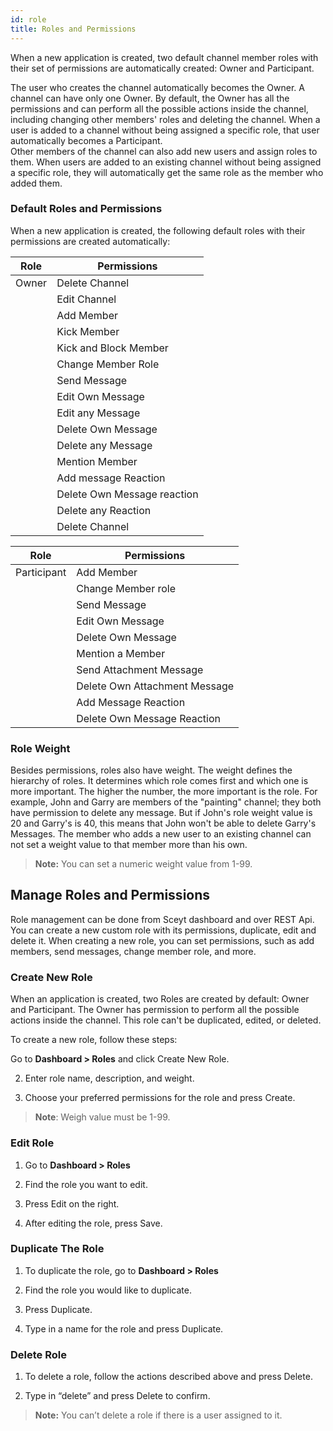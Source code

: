 ```yaml
---
id: role
title: Roles and Permissions
---
```



When a new application is created, two default channel member roles with their set of permissions are automatically created: Owner and Participant.


The user who creates the channel automatically becomes the Owner. A channel can have only one Owner. By default, the Owner has all the permissions and can perform all the possible actions inside the channel, including changing other members' roles and deleting the channel. When a user is added to a channel without being assigned a specific role, that user automatically becomes a Participant.  
Other members of the channel can also add new users and assign roles to them.
When users are added to an existing channel without being assigned a specific role, they will automatically get the same role as the member who added them.

### Default Roles and Permissions ###

When a new application is created, the following default roles with their permissions are created automatically:

|Role|Permissions|
|---|---|
|Owner|Delete Channel|
||Edit Channel|
||Add Member|
||Kick Member|
||Kick and Block Member|
||Change Member Role|
||Send Message|
||Edit Own Message|
||Edit any Message|
||Delete Own Message|
||Delete any Message|
||Mention Member|
||Add message Reaction|
||Delete Own Message reaction|
||Delete any Reaction|
||Delete Channel|

|Role|Permissions|
|---|---|
|Participant|Add Member|
||Change Member role|
||Send Message|
||Edit Own Message|
||Delete Own Message|
||Mention a Member|
||Send Attachment Message |
||Delete Own Attachment Message|
||Add Message Reaction |
||Delete Own Message Reaction|

### Role Weight ###

Besides permissions, roles also have weight. The weight defines the hierarchy of roles. 
It determines which role comes first and which one is more important. The higher the number, the more important is the role.
For example, John and Garry are members of the "painting" channel; they both have permission to delete any message. But if John's role weight value is 20 and Garry's is 40, this means that John won't be able to delete Garry's Messages.
The member who adds a new user to an existing channel can not set a weight value to that member more than his own. 


> **Note:** You can set a numeric weight value from 1-99.

## Manage Roles and Permissions ##

Role management can be done from Sceyt dashboard and over REST Api. You can create a new custom role with its permissions, duplicate, edit and delete it. When creating a new role, you can set permissions, such as add members, send messages, change member role, and more.

### Create New Role ###

When an application is created, two Roles are created by default: Owner and Participant. The Owner has permission to perform all the possible actions inside the channel. This role can't be duplicated, edited, or deleted. 


To create a new role, follow these steps:

Go to **Dashboard > Roles** and click Create New Role.

2. Enter role name, description, and weight.

3. Choose your preferred permissions for the role and press Create.

> **Note**: Weigh value must be 1-99.


### Edit Role ###

1. Go to **Dashboard > Roles**

2. Find the role you want to edit.

3. Press Edit on the right. 

4. After editing the role, press Save.



### Duplicate The Role ###


1. To duplicate the role, go to **Dashboard > Roles**

2. Find the role you would like to duplicate.

3. Press Duplicate.

4. Type in a name for the role and press Duplicate.

### Delete Role ###

1. To delete a role, follow the actions described above and press Delete.

2. Type in “delete” and press Delete to confirm.

> **Note:** You can’t delete a role if there is a user assigned to it. 

